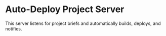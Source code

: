 # Auto-Deploy Project Server
This server listens for project briefs and automatically builds, deploys, and notifies.